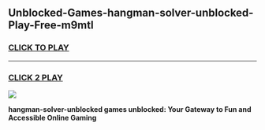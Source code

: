
## Unblocked-Games-hangman-solver-unblocked-Play-Free-m9mtl
<h3>
<a href="https://premium76.site?title=hangman-solver-unblocked&ref=21A">CLICK TO PLAY</a></h3>
<hr>

<h3>
<a href="https://premium76.site?title=hangman-solver-unblocked&ref=21A">CLICK 2 PLAY</a>
  
</h3>

<a href="https://premium76.site?title=hangman-solver-unblocked&ref=21A"><img src="https://clearcache.store/games.png"></a>


**hangman-solver-unblocked games unblocked: Your Gateway to Fun and Accessible Online Gaming**
